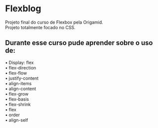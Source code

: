 # Flexblog
Projeto final do curso de Flexbox pela Origamid. \
Projeto totalmente focado no CSS. 

## Durante esse curso pude aprender sobre o uso de: 
• Display: flex \
• flex-direction \
• flex-flow \
• justify-content \
• align-items \
• align-content \
• flex-grow \
• flex-basis \
• flex-shrink \
• flex \
• order \
• align-self 
